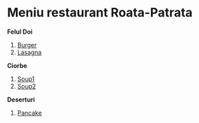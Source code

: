 # Meniu restaurant Roata-Patrata

 **Felul Doi**
 1. [Burger](burger.md)
 2. [Lasagna](lasagna.md)

 **Ciorbe**
 1. [Soup1](Soup-dish-one.md)
 2. [Soup2](Soup-dish-two.md)

 **Deserturi**
 1. [Pancake](pancake.md)
